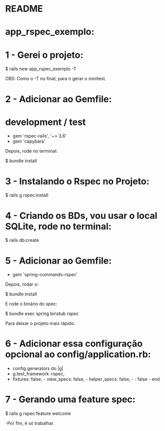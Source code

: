 # README

# app_rspec_exemplo:

# 1 - Gerei o projeto:

 $ rails new app_rspec_exemplo -T
 
 OBS: Como o -T no final, para n gerar o minitest.
 
 # 2 - Adicionar ao Gemfile:
 
# development / test
 - gem 'rspec-rails', '~> 3.6'
 - gem 'capybara'
 
 Depois, rode no terminal:
 
 $ bundle install
 
 # 3 - Instalando o Rspec no Projeto:
 
 $ rails g rspec:install
 
 # 4 - Criando os BDs, vou usar o local SQLite, rode no terminal:
 
 $ rails db:create
 
 # 5 - Adicionar ao Gemfile:
 
- gem 'spring-commands-rspec'

Depois, rodar o:

$ bundle install

E rode o binário do spec:

$ bundle exec spring binstub rspec
 
 Para deixar o projeto mais rápido.

# 6 - Adicionar essa configuração opcional ao config/application.rb:

 - config.generators do |g|
  -  g.test_framework :rspec,
   -  fixtures: false,
    - view_specs: false,
    - helper_specs: false,
    - : false
    - end
     
 # 7 - Gerando uma feature spec:
 
 $ rails g rspec:feature welcome
 
 -Por fim, é só trabalhar.
